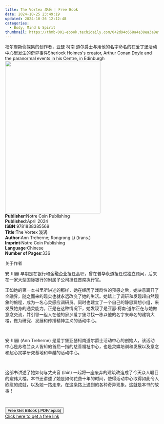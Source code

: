 ```yaml
---
title: The Vortex 漩涡 | Free Book
date: 2024-10-25 23:49:19
updated: 2024-10-26 12:12:48
categories:
  - Body, Mind & Spirit
thumbnail: https://thmb-001-ebook.techidaily.com/042d94c668a4e38ea3a8ef8c06bd5c55b50f0b2b2914b3ed8f24bf046762976d.jpg
---
```

<main id="book-container">
  <div class="flex flex-col">
    <div class="book-brief flex-1 py-6 px-4 sm:p-6 md:py-10 md:px-8">
      <!-- brief-->
      <div class="book-brief-main">
        福尔摩斯侦探集的创作者，亚瑟 柯南
        道尔爵士与用他的名字命名的在爱丁堡活动中心里发生的奇异事件Sherlock
        Holmes's creator, Arthur Conan Doyle and the paranormal events in his
        Centre, in Edinburgh
      </div>
    </div>
    <div
      class="book-meta-info flex-1 grid gap-4 col-start-1 col-end-3 row-start-1 sm:mb-6 sm:grid-cols-4 lg:gap-6 lg:col-start-2 lg:row-end-6 lg:row-span-6 lg:mb-0"
    >
      <div
        class="book-meta-info-left place-content-center mt-4 p-4 text-sm leading-6 col-start-2 col-span-2 dark:text-slate-400"
      >
        <img
          class="w-full h-500 object-cover rounded-lg sm:h-255 sm:col-span-2 lg:col-span-full"
          src="https://img-001-ebook.techidaily.com/0e9ce1a4ac27dd536d70c73844cad71f282d595baa8f9182e967611abd597d5b.jpg"
          alt=""
          width="312"
          height="500"
        />
      </div>
      <div
        class="book-meta-info-right mt-2 col-start-1 row-start-2 col-span-3 self-center"
      >
        <!-- meta data  -->
        <div class="flex flex-col px-4 md:px-8">
          <div class="flex-1">
            <strong>Publisher</strong>:<span class="px-2"
              >Notre Coin Publishing</span
            >
          </div>
          <div class="flex-1">
            <strong>Published</strong>:<span class="px-2">April 2024</span>
          </div>
          <div class="flex-1">
            <strong>ISBN</strong>:<span class="px-2">9781838385569</span>
          </div>
          <div class="flex-1">
            <strong>Title</strong>:<span class="px-2">The Vortex 漩涡</span>
          </div>
          <div class="flex-1">
            <strong>Author</strong>:<span class="px-2"
              >Ann Treherne; Rongrong Li (trans.)</span
            >
          </div>
          <div class="flex-1">
            <strong>Imprint</strong>:<span class="px-2"
              >Notre Coin Publishing</span
            >
          </div>
          <div class="flex-1">
            <strong>Language</strong>:<span class="px-2">Chinese</span>
          </div>
          <div class="flex-1">
            <strong>Number of Pages</strong>:<span class="px-2">336</span>
          </div>
        </div>
      </div>
    </div>
    <div class="book-description flex-1 py-6 px-4 sm:p-6 md:py-10 md:px-8">
      <div class="book-description-main">
        <div accordion-content="" id="description">
          <p><span style="color: rgb(32, 33, 36)">关于作者</span></p>
          <p>
            <span style="color: rgb(32, 33, 36)"
              >安 川赫
              早期是在银行和金融企业担任高职，曾在普华永道担任过独立顾问，后来在一家大型国际银行的附属子公司担任首席执行官。</span
            >
          </p>
          <p>
            <span style="color: rgb(32, 33, 36)"
              >正如她的第一本书里所讲述的那样，她在经历了戏剧性的预感之后，她决意离开了金融界，随之而来的现实也就永远改变了她的生活。她踏上了调研和发现超自然现象的旅程，成为一名心灵感应调研员。同时也建立了一个自己的静思冥想小组，来发展她身的通灵能力。正是在这种情况下，她发现了是亚瑟·柯南·道尔正在与她做意念交流，并引领一组人在他的家乡爱丁堡寻找一栋以他的名字来命名的建筑大楼，做为研究、发展和传播精神主义的活动中心。</span
            >
          </p>
          <p><span style="color: rgb(32, 33, 36)">&nbsp;</span></p>
          <p>
            <span style="color: rgb(32, 33, 36)"
              >安·川赫&nbsp;(Ann
              Treherne)&nbsp;是爱丁堡亚瑟柯南道尔爵士活动中心的创始人，该活动中心是苏格兰众人皆知的首屈一指的慈善福祉中心，也是灵媒培训和发展以及意念和超心灵学研究基地和卓越的活动中心。</span
            >
          </p>
          <p><span style="color: rgb(32, 33, 36)">&nbsp;</span></p>
          <p>
            <span style="color: rgb(32, 33, 36)"
              >这部书讲述了她如何与丈夫音&nbsp;(Iain)&nbsp;一起将一座废弃的建筑改造成了今天众人瞩目的宏伟大楼。本书还讲述了她是如何花费十年的时间，使得活动中心取得如此令人欣慰的成就，以及她一路走来，在这条路上遇到的各种奇异现象。这就是本书的故事！</span
            >
          </p>
          <p><br /></p>
        </div>
        <div class="accordion-fader"></div>
      </div>
    </div>
    <div class="book-excerpts flex-1 py-6 px-4 sm:p-6 md:py-10 md:px-8"></div>
    <div
      class="book-about-author flex-1 py-6 px-4 sm:p-6 md:py-10 md:px-8"
    ></div>
    <div class="book-free-get flex-1 py-6 px-4 sm:p-6 md:py-10 md:px-8">
      <button
        id="btn-free-get"
        class="bg-blue-500 hover:bg-blue-700 text-white font-bold py-2 px-4 rounded"
      >
        Free Get EBook (.PDF/.epub)
      </button>
      <div id="countdown-display" class="px-2 text-lg mt-2"></div>
      <a
        id="free-link"
        class="hidden bg-blue-500 hover:bg-blue-700 text-white font-bold py-2 px-4 rounded"
        href="https://www.ebooks.com/en-us/book/211266568/the-vortex/ann-treherne/"
        target="_blank"
        >Click here to get a free link</a
      >
    </div>
    <script>
      let countdownTime = 0;
      let countdownInterval = null;
      document
        .getElementById('btn-free-get')
        .addEventListener('click', startCountdown);
      function startCountdown() {
        countdownTime = new Date().getTime() + 60000 * 3;
        countdownInterval = setInterval(updateCountdown, 1000);
        document.getElementById('btn-free-get').disabled = true;
        document
          .getElementById('btn-free-get')
          .classList.add('bg-gray-500', 'cursor-not-allowed');
      }
      function updateCountdown() {
        let currentTime = new Date().getTime();
        let timeLeft = countdownTime - currentTime;
        let secondsLeft = Math.floor(timeLeft / 1000);
        document.getElementById('countdown-display').innerHTML =
          `Remaining time: ${secondsLeft} seconds.`;
        if (secondsLeft <= 0) {
          clearInterval(countdownInterval);
          document.getElementById('btn-free-get').classList.add('hidden');
          document.getElementById('free-link').classList.remove('hidden');
          document.getElementById('countdown-display').innerHTML = '';
        }
      }
    </script>
  </div>
</main>
